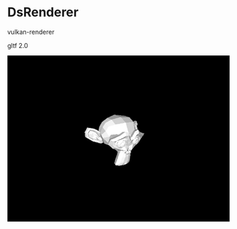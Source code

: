 # DsRenderer
vulkan-renderer

gltf 2.0


![Image text](https://github.com/DSPAN/DsRenderer/blob/master/Screenshots/m.png)
